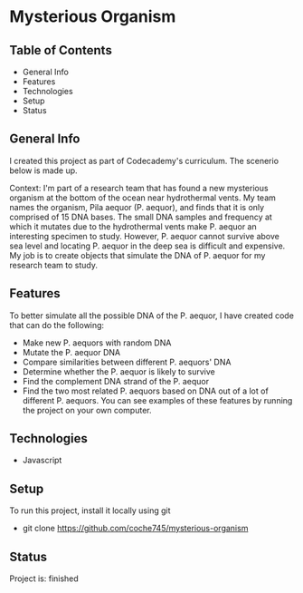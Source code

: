 # Mysterious Organism
## Table of Contents
+ General Info
+ Features
+ Technologies
+ Setup
+ Status
## General Info
I created this project as part of Codecademy's curriculum. The scenerio below is made up.

Context: I'm part of a research team that has found a new mysterious organism at the bottom of the ocean near hydrothermal vents. My team names the organism, Pila aequor (P. aequor), and finds that it is only comprised of 15 DNA bases. The small DNA samples and frequency at which it mutates due to the hydrothermal vents make P. aequor an interesting specimen to study. However, P. aequor cannot survive above sea level and locating P. aequor in the deep sea is difficult and expensive. My job is to create objects that simulate the DNA of P. aequor for my research team to study.

## Features
To better simulate all the possible DNA of the P. aequor, I have created code that can do the following:
+ Make new P. aequors with random DNA
+ Mutate the P. aequor DNA
+ Compare similarities between different P. aequors' DNA
+ Determine whether the P. aequor is likely to survive
+ Find the complement DNA strand of the P. aequor
+ Find the two most related P. aequors based on DNA out of a lot of different P. aequors.
You can see examples of these features by running the project on your own computer.

## Technologies
+ Javascript
## Setup
To run this project, install it locally using git
+ git clone https://github.com/coche745/mysterious-organism
## Status
Project is: finished